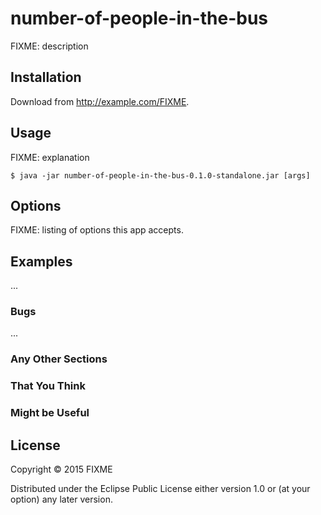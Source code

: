 # number-of-people-in-the-bus

FIXME: description

## Installation

Download from http://example.com/FIXME.

## Usage

FIXME: explanation

    $ java -jar number-of-people-in-the-bus-0.1.0-standalone.jar [args]

## Options

FIXME: listing of options this app accepts.

## Examples

...

### Bugs

...

### Any Other Sections
### That You Think
### Might be Useful

## License

Copyright © 2015 FIXME

Distributed under the Eclipse Public License either version 1.0 or (at
your option) any later version.
